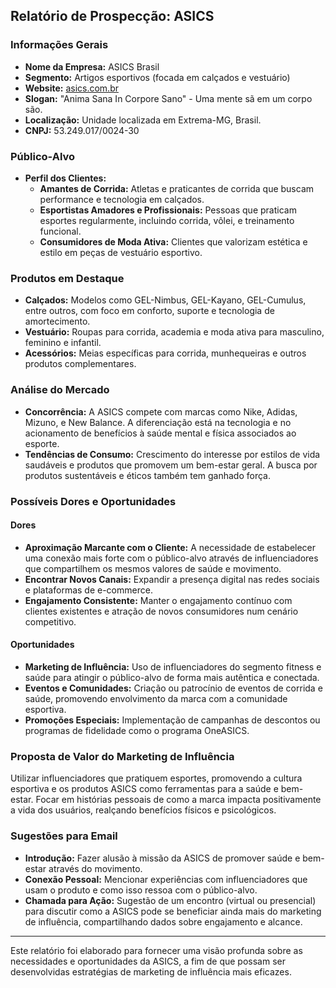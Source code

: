 ## Relatório de Prospecção: ASICS

### Informações Gerais
- **Nome da Empresa:** ASICS Brasil
- **Segmento:** Artigos esportivos (focada em calçados e vestuário)
- **Website:** [asics.com.br](http://www.asics.com.br)
- **Slogan:** "Anima Sana In Corpore Sano" - Uma mente sã em um corpo são.
- **Localização:** Unidade localizada em Extrema-MG, Brasil.
- **CNPJ:** 53.249.017/0024-30

### Público-Alvo
- **Perfil dos Clientes:**
  - **Amantes de Corrida:** Atletas e praticantes de corrida que buscam performance e tecnologia em calçados.
  - **Esportistas Amadores e Profissionais:** Pessoas que praticam esportes regularmente, incluindo corrida, vôlei, e treinamento funcional.
  - **Consumidores de Moda Ativa:** Clientes que valorizam estética e estilo em peças de vestuário esportivo.

### Produtos em Destaque
- **Calçados:** Modelos como GEL-Nimbus, GEL-Kayano, GEL-Cumulus, entre outros, com foco em conforto, suporte e tecnologia de amortecimento.
- **Vestuário:** Roupas para corrida, academia e moda ativa para masculino, feminino e infantil.
- **Acessórios:** Meias específicas para corrida, munhequeiras e outros produtos complementares.
  
### Análise do Mercado
- **Concorrência:** A ASICS compete com marcas como Nike, Adidas, Mizuno, e New Balance. A diferenciação está na tecnologia e no acionamento de benefícios à saúde mental e física associados ao esporte.
- **Tendências de Consumo:** Crescimento do interesse por estilos de vida saudáveis e produtos que promovem um bem-estar geral. A busca por produtos sustentáveis e éticos também tem ganhado força.

### Possíveis Dores e Oportunidades
#### Dores
- **Aproximação Marcante com o Cliente:** A necessidade de estabelecer uma conexão mais forte com o público-alvo através de influenciadores que compartilhem os mesmos valores de saúde e movimento.
- **Encontrar Novos Canais:** Expandir a presença digital nas redes sociais e plataformas de e-commerce.
- **Engajamento Consistente:** Manter o engajamento contínuo com clientes existentes e atração de novos consumidores num cenário competitivo.

#### Oportunidades
- **Marketing de Influência:** Uso de influenciadores do segmento fitness e saúde para atingir o público-alvo de forma mais autêntica e conectada.
- **Eventos e Comunidades:** Criação ou patrocínio de eventos de corrida e saúde, promovendo envolvimento da marca com a comunidade esportiva.
- **Promoções Especiais:** Implementação de campanhas de descontos ou programas de fidelidade como o programa OneASICS.

### Proposta de Valor do Marketing de Influência
Utilizar influenciadores que pratiquem esportes, promovendo a cultura esportiva e os produtos ASICS como ferramentas para a saúde e bem-estar. Focar em histórias pessoais de como a marca impacta positivamente a vida dos usuários, realçando benefícios físicos e psicológicos.

### Sugestões para Email
- **Introdução:** Fazer alusão à missão da ASICS de promover saúde e bem-estar através do movimento.
- **Conexão Pessoal:** Mencionar experiências com influenciadores que usam o produto e como isso ressoa com o público-alvo.
- **Chamada para Ação:** Sugestão de um encontro (virtual ou presencial) para discutir como a ASICS pode se beneficiar ainda mais do marketing de influência, compartilhando dados sobre engajamento e alcance.

---

Este relatório foi elaborado para fornecer uma visão profunda sobre as necessidades e oportunidades da ASICS, a fim de que possam ser desenvolvidas estratégias de marketing de influência mais eficazes.